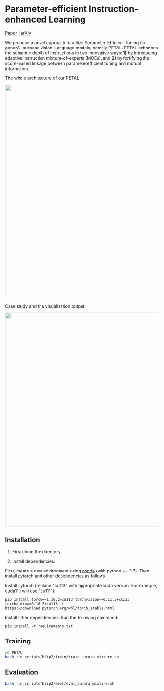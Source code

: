 # Parameter-efficient Instruction-enhanced Learning

[Paper](https://arxiv.org/abs/2312.12458) | [arXiv](https://arxiv.org/abs/2312.12458) 

We propose a novel approach to utilize Parameter-Efficient Tuning for generAl-purpose vision-Language models, namely PETAL. PETAL enhances the semantic depth of instructions in two innovative ways: **1)** by introducing adaptive instruction mixture-of-experts (MOEs), and **2)** by fortifying the score-based linkage between parameterefficient tuning and mutual information.

The whole architecture of our PETAL:

<a href="url"><img src="https://github.com/AI4Science-WestlakeU/beno/blob/main/assets/main.pdf" align="center" width="700" ></a>

Case study and the visualization output:

<a href="url"><img src="https://github.com/AI4Science-WestlakeU/beno/blob/main/assets/Case1.jpg" align="center" width="700" ></a>


## Installation

1. First clone the directory.

2. Install dependencies.

First, create a new environment using [conda](https://docs.conda.io/en/latest/miniconda.html) (with python >= 3.7). Then install pytorch and other dependencies as follows 

Install pytorch (replace "cu113" with appropriate cuda version. For example, cuda11.1 will use "cu111"):
```code
pip install torch==1.10.2+cu113 torchvision==0.11.3+cu113 torchaudio==0.10.2+cu113 -f https://download.pytorch.org/whl/torch_stable.html
```

Install other dependencies. Run the following command:
```code
pip install -r requirements.txt 
```

## Training
```bash
cd PETAL
bash run_scripts/blip2/train/train_aurora_mixture.sh
```

## Evaluation
```bash
bash run_scripts/blip2/eval/eval_aurora_mixture.sh
```

